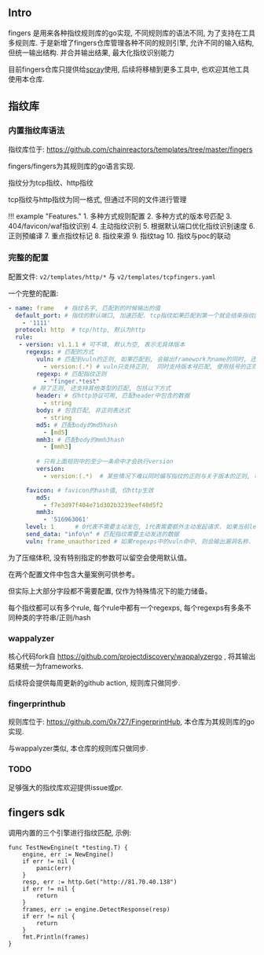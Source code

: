 ## Intro

fingers 是用来各种指纹规则库的go实现, 不同规则库的语法不同, 为了支持在工具多规则库. 于是新增了fingers仓库管理各种不同的规则引擎, 允许不同的输入结构, 但统一输出结构. 并合并输出结果, 最大化指纹识别能力

目前fingers仓库只提供给[spray](https://github.com/chainreactors/spray)使用, 后续将移植到更多工具中, 也欢迎其他工具使用本仓库. 

## 指纹库

### 内置指纹库语法

指纹库位于: https://github.com/chainreactors/templates/tree/master/fingers

fingers/fingers为其规则库的go语言实现.

指纹分为tcp指纹、http指纹

tcp指纹与http指纹为同一格式, 但通过不同的文件进行管理

!!! example "Features."
    1. 多种方式规则配置
    2. 多种方式的版本号匹配
    3. 404/favicon/waf指纹识别
    4. 主动指纹识别
    5. 根据默认端口优化指纹识别速度
    6. 正则预编译
    7. 重点指纹标记
    8. 指纹来源
    9. 指纹tag
    10. 指纹与poc的联动

### 完整的配置
配置文件: `v2/templates/http/*` 与 `v2/templates/tcpfingers.yaml`

一个完整的配置:
```yaml
- name: frame   # 指纹名字, 匹配到的时候输出的值
  default_port: # 指纹的默认端口, 加速匹配. tcp指纹如果匹配到第一个就会结束指纹匹配, http则会继续匹配, 所以默认端口对http没有特殊优化
    - '1111'
  protocol: http  # tcp/http, 默认为http
  rule:
   - version: v1.1.1 # 可不填, 默认为空, 表示无具体版本
     regexps: # 匹配的方式
        vuln: # 匹配到vuln的正则, 如果匹配到, 会输出framework为name的同时, 还会添加vuln为vuln的漏洞信息
          - version:(.*) # vuln只支持正则,  同时支持版本号匹配, 使用括号的正则分组. 只支持第一组
        regexp: # 匹配指纹正则
          - "finger.*test" 
       # 除了正则, 还支持其他类型的匹配, 包括以下方式
        header: # 仅http协议可用, 匹配header中包含的数据
          - string
        body: # 包含匹配, 非正则表达式
          - string
        md5: # 匹配body的md5hash
          - [md5]
        mmh3: # 匹配body的mmh3hash
          - [mmh3]
          
        # 只有上面规则中的至少一条命中才会执行version
        version: 
          - version:(.*)  # 某些情况下难以同时编写指纹的正则与关于版本的正则, 可以特地为version写一条正则

     favicon: # favicon的hash值, 仅http生效
        md5:
          - f7e3d97f404e71d302b3239eef48d5f2
        mmh3:
          - '516963061'
     level: 1      # 0代表不需要主动发包, 1代表需要额外主动发起请求. 如果当前level为0则不会发送数据, 但是依旧会进行被动的指纹匹配.
     send_data: "info\n" # 匹配指纹需要主动发送的数据
     vuln: frame_unauthorized # 如果regexps中的vuln命中, 则会输出漏洞名称. 某些漏洞也可以通过匹配关键字识别, 因此一些简单的poc使用指纹的方式实现, 复杂的poc请使用-e下的nuclei yaml配置

```

为了压缩体积, 没有特别指定的参数可以留空会使用默认值。

在两个配置文件中包含大量案例可供参考。

但实际上大部分字段都不需要配置, 仅作为特殊情况下的能力储备。

每个指纹都可以有多个rule, 每个rule中都有一个regexps, 每个regexps有多条不同种类的字符串/正则/hash

### wappalyzer

核心代码fork自 https://github.com/projectdiscovery/wappalyzergo , 将其输出结果统一为frameworks.

后续将会提供每周更新的github action, 规则库只做同步. 

### fingerprinthub

规则库位于: https://github.com/0x727/FingerprintHub, 本仓库为其规则库的go实现.

与wappalyzer类似, 本仓库的规则库只做同步.

### TODO

足够强大的指纹库欢迎提供issue或pr.





## fingers sdk

调用内置的三个引擎进行指纹匹配, 示例: 

```golang
func TestNewEngine(t *testing.T) {
	engine, err := NewEngine()
	if err != nil {
		panic(err)
	}
	resp, err := http.Get("http://81.70.40.138")
	if err != nil {
		return
	}
	frames, err := engine.DetectResponse(resp)
	if err != nil {
		return
	}
	fmt.Println(frames)
}
```

